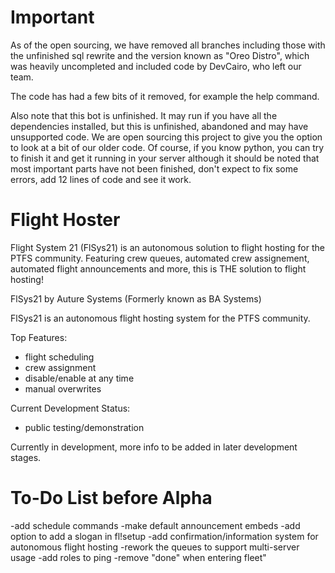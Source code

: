 # Important

As of the open sourcing, we have removed all branches including those with the unfinished sql rewrite and the version known as "Oreo Distro", which was heavily uncompleted and included code by DevCairo, who left our team. 

The code has had a few bits of it removed, for example the help command. 

Also note that this bot is unfinished. It may run if you have all the dependencies installed, but this is unfinished, abandoned and may have unsupported code. We are open sourcing this project to give you the option to look at a bit of our older code. Of course, if you know python, you can try to finish it and get it running in your server although it should be noted that most important parts have not been finished, don't expect to fix some errors, add 12 lines of code and see it work.

# Flight Hoster

Flight System 21 (FlSys21) is an autonomous solution to flight hosting for the PTFS community. 
Featuring crew queues, automated crew assignement, automated flight announcements and more, this is THE solution to flight hosting!

FlSys21 by Auture Systems (Formerly known as BA Systems)

FlSys21 is an autonomous flight hosting system for the PTFS community. 

Top Features: 
- flight scheduling 
- crew assignment
- disable/enable at any time
- manual overwrites

Current Development Status:
- public testing/demonstration

Currently in development, more info to be added in later development stages.

# To-Do List before Alpha
-add schedule commands
-make default announcement embeds
-add option to add a slogan in fl!setup
-add confirmation/information system for autonomous flight hosting
-rework the queues to support multi-server usage
-add roles to ping
-remove "done" when entering fleet"


